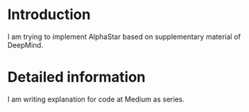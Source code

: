 # Introduction
I am trying to implement AlphaStar based on supplementary material of DeepMind.

# Detailed information
I am writing explanation for code at Medium as series.



